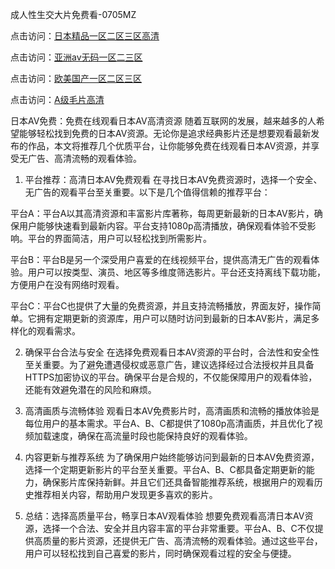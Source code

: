 
成人性生交大片免费看-0705MZ

点击访问：<a href="https://heiliaowzu4ur.pages.dev">日本精品一区二区三区高清</a>

点击访问：<a href="https://heiliaozj3tjd.pages.dev">亚洲av无码一区二三区</a>

点击访问：<a href="https://heiliaoe8ajia.pages.dev">欧美国产一区二区三区</a>

点击访问：<a href="https://heiliaoxqkkct.pages.dev">A级毛片高清</a>




日本AV免费：免费在线观看日本AV高清资源
随着互联网的发展，越来越多的人希望能够轻松找到免费的日本AV资源。无论你是追求经典影片还是想要观看最新发布的作品，本文将推荐几个优质平台，让你能够免费在线观看日本AV资源，并享受无广告、高清流畅的观看体验。

1. 平台推荐：高清日本AV免费观看
在寻找日本AV免费资源时，选择一个安全、无广告的观看平台至关重要。以下是几个值得信赖的推荐平台：

平台A：平台A以其高清资源和丰富影片库著称，每周更新最新的日本AV影片，确保用户能够快速看到最新内容。平台支持1080p高清播放，确保观看体验不受影响。平台的界面简洁，用户可以轻松找到所需影片。

平台B：平台B是另一个深受用户喜爱的在线视频平台，提供高清无广告的观看体验。用户可以按类型、演员、地区等多维度筛选影片。平台还支持离线下载功能，方便用户在没有网络时观看。

平台C：平台C也提供了大量的免费资源，并且支持流畅播放，界面友好，操作简单。它拥有定期更新的资源库，用户可以随时访问到最新的日本AV影片，满足多样化的观看需求。

2. 确保平台合法与安全
在选择免费观看日本AV资源的平台时，合法性和安全性至关重要。为了避免遭遇侵权或恶意广告，建议选择经过合法授权并且具备HTTPS加密协议的平台。确保平台是合规的，不仅能保障用户的观看体验，还能有效避免潜在的风险和麻烦。

3. 高清画质与流畅体验
观看日本AV免费影片时，高清画质和流畅的播放体验是每位用户的基本需求。平台A、B、C都提供了1080p高清画质，并且优化了视频加载速度，确保在高流量时段也能保持良好的观看体验。

4. 内容更新与推荐系统
为了确保用户始终能够访问到最新的日本AV免费资源，选择一个定期更新影片的平台至关重要。平台A、B、C都具备定期更新的能力，确保影片库保持新鲜。并且它们还具备智能推荐系统，根据用户的观看历史推荐相关内容，帮助用户发现更多喜欢的影片。

5. 总结：选择高质量平台，畅享日本AV观看体验
想要免费观看高清日本AV资源，选择一个合法、安全并且内容丰富的平台非常重要。平台A、B、C不仅提供高质量的影片资源，还提供无广告、高清流畅的观看体验。通过这些平台，用户可以轻松找到自己喜爱的影片，同时确保观看过程的安全与便捷。









<span style="display:none;">[Canonical link]( https://github.com/haha20250709/676510 ）</span>
